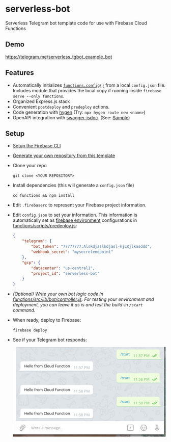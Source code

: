 serverless-bot
==============

Serverless Telegram bot template code for use with Firebase Cloud Functions

## Demo
https://telegram.me/serverless_tgbot_example_bot

## Features

- Automatically initializes [`functions.config()`](https://firebase.google.com/docs/functions/config-env) from a local `config.json` file. Includes module that provides the local copy if running inside `firebase serve --only functions`.
- Organized Express.js stack
- Convenient `postdeploy` and `predeploy` actions.
- Code generation with [hygen](https://github.com/jondot/hygen) (Try: `npx hygen route new <name>`)
- OpenAPI integration with [swagger-jsdoc](https://github.com/Surnet/swagger-jsdoc). (See: [Sample](functions/src/lib/languages/route.js))

## Setup

- [Setup the Firebase CLI](https://firebase.google.com/docs/cli)
- [Generate your own repository from this template](https://github.com/au5ton/serverless-bot/generate)
- Clone your repo

    `git clone <YOUR REPOSITORY>`

- Install dependencies (this will generate a `config.json` file)

    `cd functions && npm install`

- Edit `.firebaserc` to represent your Firebase project information.

- Edit `config.json` to set your information. This information is automatically set as [firebase environment](https://firebase.google.com/docs/functions/config-env) configurations in [functions/scripts/predeploy.js](functions/scripts/predeploy.js):

    ```json
    {
        "telegram": {
            "bot_token": "77777777:Alskdjaslkdjasl-kjLKjlkasddd",
            "webhook_secret": "mysecretendpoint"
        },
        "gcp": {
            "datacenter": "us-central1",
            "project_id": "serverless-bot"
        }
    }
    ```
- _(Optional) Write your own bot logic code in [functions/src/lib/bot/controller.js](functions/src/lib/bot/controller.js). For testing your environment and deployment, you can leave it as is and test the build-in `/start` command._

- When ready, deploy to Firebase:

    `firebase deploy`

- See if your Telegram bot responds:

    ![demo](img/demo.png)